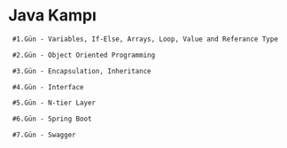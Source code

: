 # Java Kampı

```markdown
 #1.Gün - Variables, If-Else, Arrays, Loop, Value and Referance Type
```
```markdown
 #2.Gün - Object Oriented Programming
```
```markdown
 #3.Gün - Encapsulation, Inheritance
```
```markdown
 #4.Gün - Interface
```
```markdown
 #5.Gün - N-tier Layer
```
```markdown
 #6.Gün - Spring Boot
```
```markdown
 #7.Gün - Swagger
```
